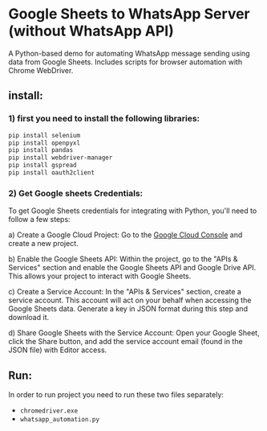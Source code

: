# Google Sheets to WhatsApp Server (without WhatsApp API)
A Python-based demo for automating WhatsApp message sending using data from Google Sheets. Includes scripts for browser automation with Chrome WebDriver.
## install:
### 1) first you need to install the following libraries:
   ```bash
   pip install selenium
   pip install openpyxl
   pip install pandas
   pip install webdriver-manager
   pip install gspread
   pip install oauth2client
   ```
### 2) Get Google sheets Credentials:

To get Google Sheets credentials for integrating with Python, you'll need to follow a few steps:

a) Create a Google Cloud Project: Go to the [Google Cloud Console](https://cloud.google.com/) and create a new project.

b) Enable the Google Sheets API: Within the project, go to the "APIs & Services" section and enable the Google Sheets API and Google Drive API. This allows your project to interact with Google Sheets.

c) Create a Service Account: In the "APIs & Services" section, create a service account. This account will act on your behalf when accessing the Google Sheets data. Generate a key in JSON format during this step and download it.

d) Share Google Sheets with the Service Account: Open your Google Sheet, click the Share button, and add the service account email (found in the JSON file) with Editor access.

## Run:
In order to run project you need to run these two files separately:
* `chromedriver.exe`
* `whatsapp_automation.py`
